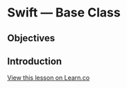 # Swift — Base Class

## Objectives

## Introduction
<a href='https://learn.co/lessons/swift-base-class' data-visibility='hidden'>View this lesson on Learn.co</a>
